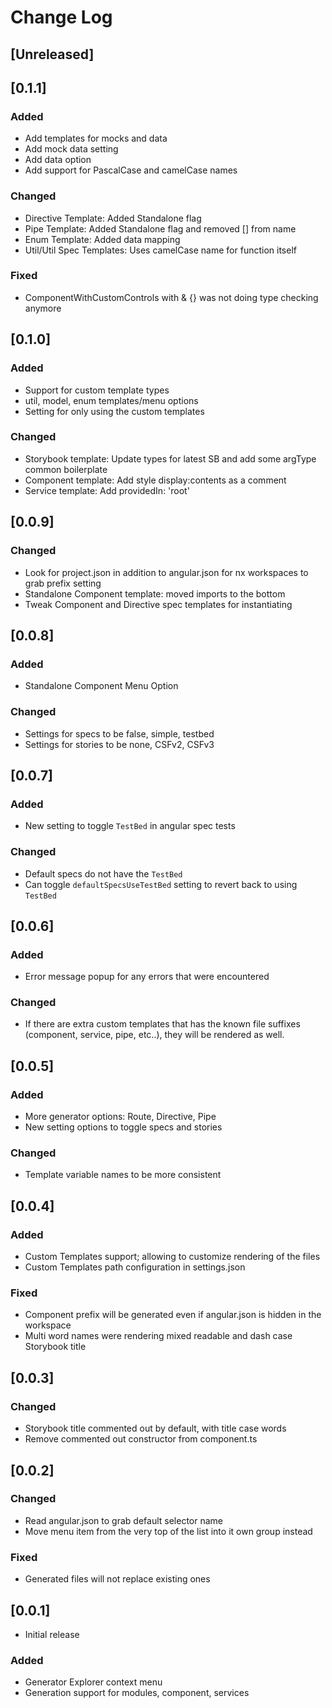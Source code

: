 # Change Log

## [Unreleased]

## [0.1.1]
### Added
- Add templates for mocks and data
- Add mock data setting
- Add data option
- Add support for PascalCase and camelCase names

### Changed
- Directive Template: Added Standalone flag
- Pipe Template: Added Standalone flag and removed [] from name
- Enum Template: Added data mapping
- Util/Util Spec Templates: Uses camelCase name for function itself

### Fixed
- ComponentWithCustomControls with & {} was not doing type checking anymore

## [0.1.0]
### Added
- Support for custom template types
- util, model, enum templates/menu options
- Setting for only using the custom templates
### Changed
- Storybook template: Update types for latest SB and add some argType common boilerplate
- Component template: Add style display:contents as a comment
- Service template: Add providedIn: 'root'

## [0.0.9]
### Changed
- Look for project.json in addition to angular.json for nx workspaces to grab prefix setting
- Standalone Component template: moved imports to the bottom
- Tweak Component and Directive spec templates for instantiating

## [0.0.8]
### Added
- Standalone Component Menu Option
### Changed
- Settings for specs to be false, simple, testbed
- Settings for stories to be none, CSFv2, CSFv3

## [0.0.7]
### Added
- New setting to toggle `TestBed` in angular spec tests
### Changed
- Default specs do not have the `TestBed`
- Can toggle `defaultSpecsUseTestBed` setting to revert back to using `TestBed`

## [0.0.6]
### Added
- Error message popup for any errors that were encountered
### Changed
- If there are extra custom templates that has the known file suffixes (component, service, pipe, etc..), they will be rendered as well.

## [0.0.5]
### Added
- More generator options: Route, Directive, Pipe
- New setting options to toggle specs and stories
### Changed
- Template variable names to be more consistent

## [0.0.4]
### Added
- Custom Templates support; allowing to customize rendering of the files
- Custom Templates path configuration in settings.json

### Fixed
- Component prefix will be generated even if angular.json is hidden in the workspace
- Multi word names were rendering mixed readable and dash case Storybook title

## [0.0.3]
### Changed
- Storybook title commented out by default, with title case words
- Remove commented out constructor from component.ts

## [0.0.2]
### Changed
- Read angular.json to grab default selector name
- Move menu item from the very top of the list into it own group instead
### Fixed
- Generated files will not replace existing ones

## [0.0.1]
- Initial release
### Added
- Generator Explorer context menu
- Generation support for modules, component, services
